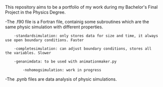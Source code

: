 This repository aims to be a portfolio of my work during my Bachelor's Final Project in the Physics Degree.

-The .f90 file is a Fortran file, containig some subroutines which are the same physic simulation with different properties.

 		·standardsimulation: only stores data for size and time, it always use open boundary conditions. Faster
   
		·completesimulation: can adjust boundary conditions, stores all the variables. Slower
  
		·genanimdata: to be used with animationmaker.py

    		·nohomogsimulation: work in progress
	
-The .pynb files are data analysis of physic simulations.
